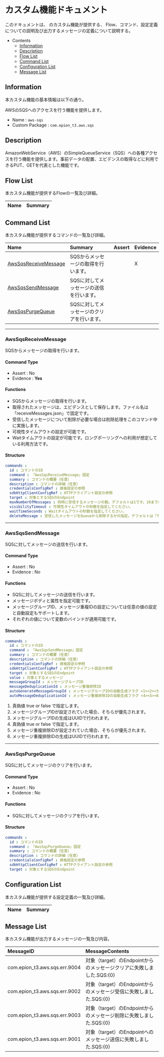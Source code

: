 #  カスタム機能ドキュメント

このドキュメントは、 のカスタム機能が提供する、
Flow、コマンド、設定定義についての説明及び出力するメッセージの定義について説明する。

- Contents
  - [Information](#Information)
  - [Description](#Description)
  - [Flow List](#Flow-List)
  - [Command List](#Command-List)
  - [Configuration List](#Configuration-List)
  - [Message List](#Message-List)

## Information

本カスタム機能の基本情報は以下の通り。

AWSのSQSへのアクセスを行う機能を提供します。

- Name : `aws-sqs`
- Custom Package : `com.epion_t3.aws.sqs`

## Description
AmazonWebService（AWS）のSimpleQueueService（SQS）への各種アクセスを行う機能を提供します。事前データの配置、エビデンスの取得などに利用できるPUT、GETを代表とした機能です。

## Flow List

本カスタム機能が提供するFlowの一覧及び詳細。

|Name|Summary|
|:---|:---|


## Command List

本カスタム機能が提供するコマンドの一覧及び詳細。

|Name|Summary|Assert|Evidence|
|:---|:---|:---|:---|
|[AwsSqsReceiveMessage](#AwsSqsReceiveMessage)|SQSからメッセージの取得を行います。  ||X|
|[AwsSqsSendMessage](#AwsSqsSendMessage)|SQSに対してメッセージの送信を行います。  |||
|[AwsSqsPurgeQueue](#AwsSqsPurgeQueue)|SQSに対してメッセージのクリアを行います。  |||

------

### AwsSqsReceiveMessage
SQSからメッセージの取得を行います。
#### Command Type
- Assert : No
- Evidence : __Yes__

#### Functions
- SQSからメッセージの取得を行います。
- 取得されたメッセージは、エビデンスとして保存します。ファイル名は「receiveMessages.json」で固定です。
- 受信したメッセージについて削除が必要な場合は削除処理をこのコマンド中に実施します。
- 可視性タイムアウトの設定が可能です。
- Waitタイムアウトの設定が可能です。ロングポーリングへの利用が想定している利用方法です。

#### Structure
```yaml
commands : 
  id : コマンドのID
  command : 「AwsSqsReceiveMessage」固定
  summary : コマンドの概要（任意）
  description : コマンドの詳細（任意）
  credentialsConfigRef : 資格設定の参照
  sdkHttpClientConfigRef : HTTPクライアント設定の参照
  target : 対象とするSQSのEndpoint
  maxNumberOfMessages : 同時に受信するメッセージの数。デフォルトは1です。10までの値で指定してください。
  visibilityTimeout : 可視性タイムアウトの秒数を指定してください。
  waitTimeSeconds : Waitタイムアウトの秒数を指定してください。
  deleteMessage : 受信したメッセージをQueueから削除するかの指定。デフォルトは「false」となり削除しません。

```

------

### AwsSqsSendMessage
SQSに対してメッセージの送信を行います。
#### Command Type
- Assert : No
- Evidence : No

#### Functions
- SQSに対してメッセージの送信を行います。
- メッセージボディと属性を指定可能です。
- メッセージグループID、メッセージ重複IDの設定については任意の値の設定と自動設定もサポートします。
- それぞれの値について変数のバインドが適用可能です。

#### Structure
```yaml
commands : 
  id : コマンドのID
  command : 「AwsSqsSendMessage」固定
  summary : コマンドの概要（任意）
  description : コマンドの詳細（任意）
  credentialsConfigRef : 資格設定の参照
  sdkHttpClientConfigRef : HTTPクライアント設定の参照
  target : 対象とするSQSのEndpoint
  value : 対象とするメッセージ
  messageGroupId : メッセージグループID
  messageDeduplicationId : メッセージ重複排除ID
  autoGenerateMessageGroupId : メッセージグループIDの自動生成フラグ <1><2><3>
  autoMessageDeduplicationId : メッセージ重複排除IDの自動生成フラグ <4><5><6>

```

1. 真偽値 true or false で指定します。
1. メッセージグループIDが設定されていた場合、そちらが優先されます。
1. メッセージグループIDの生成はUUIDで行われます。
1. 真偽値 true or false で指定します。
1. メッセージ重複排除IDが設定されていた場合、そちらが優先されます。
1. メッセージ重複排除IDの生成はUUIDで行われます。
------

### AwsSqsPurgeQueue
SQSに対してメッセージのクリアを行います。
#### Command Type
- Assert : No
- Evidence : No

#### Functions
- SQSに対してメッセージのクリアを行います。

#### Structure
```yaml
commands : 
  id : コマンドのID
  command : 「AwsSqsPurgeQueue」固定
  summary : コマンドの概要（任意）
  description : コマンドの詳細（任意）
  credentialsConfigRef : 資格設定の参照
  sdkHttpClientConfigRef : HTTPクライアント設定の参照
  target : 対象とするSQSのEndpoint

```


## Configuration List

本カスタム機能が提供する設定定義の一覧及び詳細。

|Name|Summary|
|:---|:---|


## Message List

本カスタム機能が出力するメッセージの一覧及び内容。

|MessageID|MessageContents|
|:---|:---|
|com.epion_t3.aws.sqs.err.9004|対象（target）のEndpointからのメッセージクリアに失敗しました.SQS:{0}|
|com.epion_t3.aws.sqs.err.9002|対象（target）のEndpointからのメッセージ受信に失敗しました.SQS:{0}|
|com.epion_t3.aws.sqs.err.9003|対象（target）のEndpointからのメッセージ削除に失敗しました.SQS:{0}|
|com.epion_t3.aws.sqs.err.9001|対象（target）のEndpointへのメッセージ送信に失敗しました.SQS:{0}|
